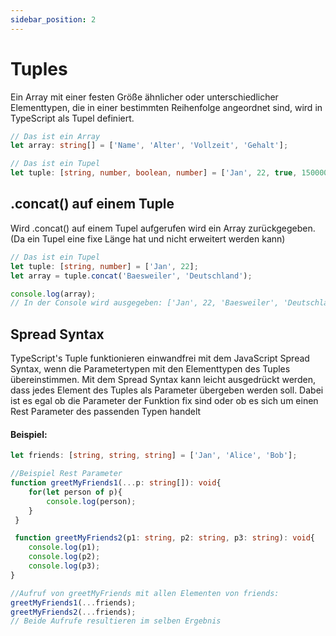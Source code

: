 ```yaml
---
sidebar_position: 2
---
```


# Tuples
Ein Array mit einer festen Größe ähnlicher oder unterschiedlicher Elementtypen, die in einer bestimmten Reihenfolge angeordnet sind, wird in TypeScript als Tupel definiert.
```ts
// Das ist ein Array
let array: string[] = ['Name', 'Alter', 'Vollzeit', 'Gehalt'];

// Das ist ein Tupel
let tuple: [string, number, boolean, number] = ['Jan', 22, true, 150000];
```

## .concat() auf einem Tuple
Wird .concat() auf einem Tupel aufgerufen wird ein Array zurückgegeben. (Da ein Tupel eine fixe Länge hat und nicht erweitert werden kann)
```ts
// Das ist ein Tupel
let tuple: [string, number] = ['Jan', 22];
let array = tuple.concat('Baesweiler', 'Deutschland');

console.log(array);
// In der Console wird ausgegeben: ['Jan', 22, 'Baesweiler', 'Deutschland']
```

## Spread Syntax
TypeScript's Tuple funktionieren einwandfrei mit dem JavaScript Spread Syntax, wenn die Parametertypen mit  den Elementtypen des Tuples übereinstimmen.
Mit dem Spread Syntax kann leicht ausgedrückt werden, dass jedes Element des Tuples als Parameter übergeben werden soll. Dabei ist es egal ob die Parameter der Funktion fix sind oder ob es sich um einen Rest Parameter des passenden Typen handelt
#### Beispiel:
```ts
let friends: [string, string, string] = ['Jan', 'Alice', 'Bob'];

//Beispiel Rest Parameter
function greetMyFriends1(...p: string[]): void{ 
    for(let person of p){
        console.log(person);
    }
 } 

 function greetMyFriends2(p1: string, p2: string, p3: string): void{ 
    console.log(p1);
    console.log(p2);
    console.log(p3);
}

//Aufruf von greetMyFriends mit allen Elementen von friends:
greetMyFriends1(...friends);
greetMyFriends2(...friends);
// Beide Aufrufe resultieren im selben Ergebnis

```